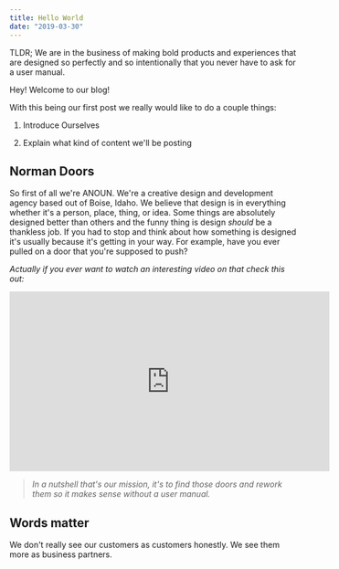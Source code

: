 ```yaml
---
title: Hello World
date: "2019-03-30"
---
```


TLDR;
We are in the business of making bold products and experiences that are designed so perfectly and so intentionally that you never have to ask for a user manual.

Hey! Welcome to our blog!

With this being our first post we really would like to do a couple things:

1. Introduce Ourselves

2. Explain what kind of content we'll be posting

## Norman Doors

So first of all we're <span class="anoun-title">ANOUN</span>. We're a creative design and development agency based out of Boise, Idaho. We believe that design is in everything whether it's a person, place, thing, or idea. Some things are absolutely designed better than others and the funny thing is design *should* be a thankless job. If you had to stop and think about how something is designed it's usually because it's getting in your way. For example, have you ever pulled on a door that you're supposed to push?

*Actually if you ever want to watch an interesting video on that check this out:*

<iframe width="560" height="315" src="https://www.youtube.com/embed/yY96hTb8WgI" frameborder="0" allow="accelerometer; autoplay; encrypted-media; gyroscope; picture-in-picture" allowfullscreen></iframe>

>*In a nutshell that's our mission, it's to find those doors and rework them so it makes sense without a user manual.*

## Words matter

We don't really see our customers as customers honestly. We see them more as business partners.



